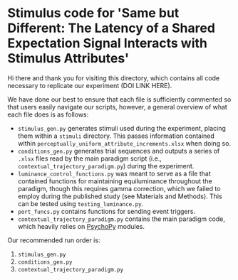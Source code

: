 # Stimulus code for 'Same but Different: The Latency of a Shared Expectation Signal Interacts with Stimulus Attributes'
Hi there and thank you for visiting this directory, which contains all code necessary to replicate our experiment (DOI LINK HERE).

We have done our best to ensure that each file is sufficiently commented so that users easily navigate our scripts, however, a general overview of what each file does is as follows:
- `stimulus_gen.py` generates stimuli used during the experiment, placing them within a `stimuli` directory. This passes information contained within `perceptually_uniform_attribute_increments.xlsx` when doing so.
- `conditions_gen.py` generates trial sequences and outputs a series of `.xlsx` files read by the main paradigm script (i.e., `contextual_trajectory_paradigm.py`) during the experiment.
- `luminance_control_functions.py` was meant to serve as a file that contained functions for maintaining equiluminance throughout the paradigm, though this requires gamma correction, which we failed to employ during the published study (see Materials and Methods). This can be tested using `testing_luminance.py`.
- `port_funcs.py` contains functions for sending event triggers.
- `contextual_trajectory_paradigm.py` contains the main paradigm code, which heavily relies on [PsychoPy](https://www.psychopy.org/) modules.

Our recommended run order is:
1. `stimulus_gen.py`
2. `conditions_gen.py`
3. `contextual_trajectory_paradigm.py`
